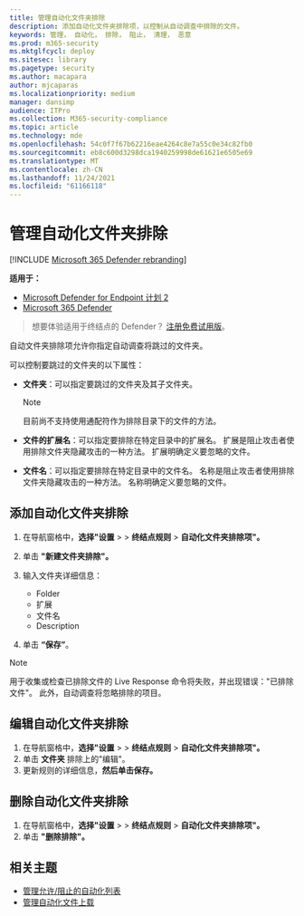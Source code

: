 ```yaml
---
title: 管理自动化文件夹排除
description: 添加自动化文件夹排除项，以控制从自动调查中排除的文件。
keywords: 管理， 自动化， 排除， 阻止， 清理， 恶意
ms.prod: m365-security
ms.mktglfcycl: deploy
ms.sitesec: library
ms.pagetype: security
ms.author: macapara
author: mjcaparas
ms.localizationpriority: medium
manager: dansimp
audience: ITPro
ms.collection: M365-security-compliance
ms.topic: article
ms.technology: mde
ms.openlocfilehash: 54c0f7f67b62216eae4264c8e7a55c0e34c82fb0
ms.sourcegitcommit: eb8c600d3298dca1940259998de61621e6505e69
ms.translationtype: MT
ms.contentlocale: zh-CN
ms.lasthandoff: 11/24/2021
ms.locfileid: "61166118"
---
```

# <a name="manage-automation-folder-exclusions"></a>管理自动化文件夹排除

[!INCLUDE [Microsoft 365 Defender rebranding](../../includes/microsoft-defender.md)]


**适用于：**
- [Microsoft Defender for Endpoint 计划 2](https://go.microsoft.com/fwlink/p/?linkid=2154037)
- [Microsoft 365 Defender](https://go.microsoft.com/fwlink/?linkid=2118804)

> 想要体验适用于终结点的 Defender？ [注册免费试用版](https://signup.microsoft.com/create-account/signup?products=7f379fee-c4f9-4278-b0a1-e4c8c2fcdf7e&ru=https://aka.ms/MDEp2OpenTrial?ocid=docs-wdatp-automationexclusionfolder-abovefoldlink)。

自动文件夹排除项允许你指定自动调查将跳过的文件夹。

可以控制要跳过的文件夹的以下属性：

- **文件夹**：可以指定要跳过的文件夹及其子文件夹。

  > [!NOTE]
  > 目前尚不支持使用通配符作为排除目录下的文件的方法。

- **文件的扩展名**：可以指定要排除在特定目录中的扩展名。 扩展是阻止攻击者使用排除文件夹隐藏攻击的一种方法。 扩展明确定义要忽略的文件。

- **文件名**：可以指定要排除在特定目录中的文件名。 名称是阻止攻击者使用排除文件夹隐藏攻击的一种方法。 名称明确定义要忽略的文件。

## <a name="add-an-automation-folder-exclusion"></a>添加自动化文件夹排除

1. 在导航窗格中，**选择"设置** \>  \> **终结点规则** \> **自动化文件夹排除项"。**

2. 单击 **"新建文件夹排除"。**

3. 输入文件夹详细信息：

    - Folder
    - 扩展
    - 文件名
    - Description

4. 单击 **“保存”**。

> [!NOTE]
> 用于收集或检查已排除文件的 Live Response 命令将失败，并出现错误："已排除文件"。 此外，自动调查将忽略排除的项目。

## <a name="edit-an-automation-folder-exclusion"></a>编辑自动化文件夹排除

1. 在导航窗格中，**选择"设置** \>  \> **终结点规则** \> **自动化文件夹排除项"。**
2. 单击 **文件夹** 排除上的"编辑"。
3. 更新规则的详细信息，**然后单击保存。**

## <a name="remove-an-automation-folder-exclusion"></a>删除自动化文件夹排除

1. 在导航窗格中，**选择"设置** \>  \> **终结点规则** \> **自动化文件夹排除项"。**
2. 单击 **"删除排除"。**

## <a name="related-topics"></a>相关主题

- [管理允许/阻止的自动化列表](manage-indicators.md)
- [管理自动化文件上载](manage-automation-file-uploads.md)
